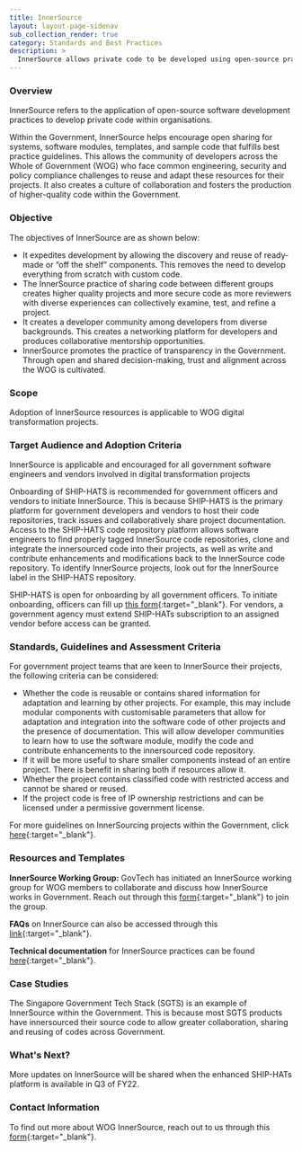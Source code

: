 ```yaml
---
title: InnerSource
layout: layout-page-sidenav
sub_collection_render: true
category: Standards and Best Practices
description: >
  InnerSource allows private code to be developed using open-source practices. To find out how the Singapore government conducts InnerSource, visit this page!
---
```


### Overview

InnerSource refers to the application of open-source software development practices to develop private code within organisations.

Within the Government, InnerSource helps encourage open sharing for systems, software modules, templates, and sample code that fulfills best practice guidelines. This allows the community of developers across the Whole of Government (WOG) who face common engineering, security and policy compliance challenges to reuse and adapt these resources for their projects. It also creates a culture of collaboration and fosters the production of higher-quality code within the Government. 

### Objective

The objectives of InnerSource are as shown below:
- 	It expedites development by allowing the discovery and reuse of ready-made or “off the shelf” components. This removes the need to develop everything from scratch with custom code. 
- 	The InnerSource practice of sharing code between different groups creates higher quality projects and more secure code as more reviewers with diverse experiences can collectively examine, test, and refine a project. 
- 	It creates a developer community among developers from diverse backgrounds. This creates a networking platform for developers and produces  collaborative mentorship opportunities.
- 	InnerSource promotes the practice of transparency in the Government. Through open and shared decision-making, trust and alignment across the WOG is cultivated.

### Scope

Adoption of InnerSource resources is applicable to WOG digital transformation projects. 

### Target Audience and Adoption Criteria

InnerSource is applicable and encouraged for all government software engineers and vendors involved in digital transformation projects

Onboarding of SHIP-HATS is recommended for government officers and vendors to initiate InnerSource. This is because SHIP-HATS is the primary platform for government developers and vendors to host their code repositories, track issues and collaboratively share project documentation. Access to the SHIP-HATS code repository platform allows software engineers to find properly tagged InnerSource code repositories, clone and integrate the innersourced code into their projects, as well as write and contribute enhancements and modifications back to the InnerSource code repository. To identify InnerSource projects, look out for the InnerSource label in the SHIP-HATS repository.
 
SHIP-HATS is open for onboarding by all government officers. To initiate onboarding, officers can fill up [this form](https://form.gov.sg/#!/62280856ba91100012050933){:target="_blank"}. For vendors, a government agency must extend SHIP-HATs subscription to an assigned vendor before access can be granted.

### Standards, Guidelines and Assessment Criteria

For government project teams that are keen to InnerSource their projects, the following criteria can be considered:
- Whether the code is reusable or contains shared information for adaptation and learning by other projects. For example, this may include modular components with customisable parameters that allow for adaptation and integration into the software code of other projects and the presence of documentation. This will allow developer communities to learn how to use the software module, modify the code and contribute enhancements to the innersourced code repository.
- If it will be more useful to share smaller components instead of an entire project. There is benefit in sharing both if resources allow it.
- Whether the project contains classified code with restricted access and cannot be shared or reused.
- If the project code is free of IP ownership restrictions and can be licensed under a permissive government license.

For more guidelines on InnerSourcing projects within the Government, click [here](https://docs.developer.tech.gov.sg/docs/innersource-in-the-government/#/how-to-innersource){:target="_blank"}.

### Resources and Templates

**InnerSource Working Group:** GovTech has initiated an InnerSource working group for WOG members to collaborate and discuss how InnerSource works in Government. Reach out through this [form](https://form.gov.sg/#!/62280856ba91100012050933){:target="_blank"} to join the group.

**FAQs** on InnerSource can also be accessed through this [link](https://docs.developer.tech.gov.sg/docs/innersource-in-the-government/#/how-to-innersource){:target="_blank"}.

**Technical documentation** for InnerSource practices can be found [here](https://docs.developer.tech.gov.sg/docs/innersource-in-the-government/#/README){:target="_blank"}.

### Case Studies

The Singapore Government Tech Stack (SGTS) is an example of InnerSource within the Government. This is because most SGTS products have innersourced their source code to allow greater collaboration, sharing and reusing of codes across Government.

### What's Next?

More updates on InnerSource will be shared when the enhanced SHIP-HATs platform is available in Q3 of FY22.

### Contact Information

To find out more about WOG InnerSource, reach out to us through this [form](https://form.gov.sg/#!/62280856ba91100012050933){:target="_blank"}.

